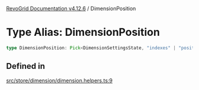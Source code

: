 [RevoGrid Documentation v4.12.6](README.md) / DimensionPosition

# Type Alias: DimensionPosition

```ts
type DimensionPosition: Pick<DimensionSettingsState, "indexes" | "positionIndexes" | "originItemSize" | "positionIndexToItem">;
```

## Defined in

[src/store/dimension/dimension.helpers.ts:9](https://github.com/revolist/revogrid/blob/293c9e1b6198b802a0690dc2e0b9faebd722e77f/src/store/dimension/dimension.helpers.ts#L9)
